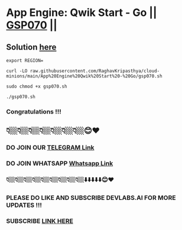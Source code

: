 # App Engine: Qwik Start - Go || [GSP070](https://www.cloudskillsboost.google/focuses/2754?parent=catalog) ||

## Solution [here](https://youtu.be/h5IDdl17LGM)

```
export REGION=
```
```
curl -LO raw.githubusercontent.com/RaghavKripasthya/cloud-minions/main/App%20Engine%20Qwik%20Start%20-%20Go/gsp070.sh

sudo chmod +x gsp070.sh

./gsp070.sh
```

### Congratulations !!!
## 👇🏼👇🏼👇🏼👇🏼👇🏼👇🏼👇🏼😊❤️
### DO JOIN OUR [TELEGRAM Link](https://t.me/+VsYwuNuMI9NiNzM9) 
### DO JOIN WHATSAPP [Whatsapp Link](https://chat.whatsapp.com/BeGG0HXiM469i3WFMgm4qs)
### 👇🏼👇🏼👇🏼👇🏼👇🏼👇🏼👇🏼👇🏼👇🏼⬇️⬇️⬇️⬇️⬇️😊❤️
### PLEASE DO LIKE AND SUBSCRIBE DEVLABS.AI FOR MORE UPDATES !!!
### SUBSCRIBE [LINK HERE](https://www.youtube.com/channel/UCVFPYmP2CZvVmICxw7YHT8A)

